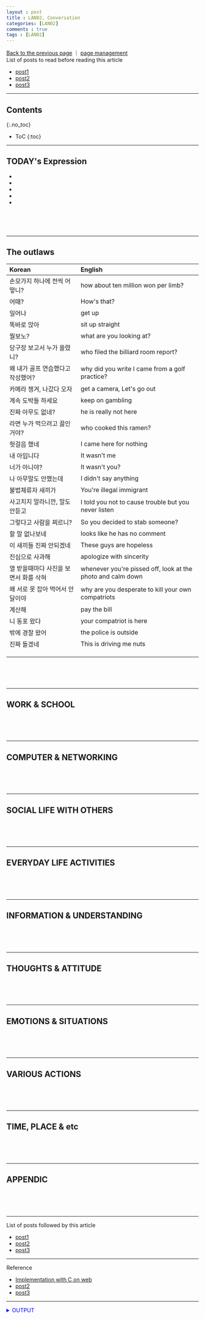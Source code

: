 ```yaml
---
layout : post
title : LAN02, Conversation
categories: [LAN02]
comments : true
tags : [LAN02]
---
```

[Back to the previous page](https://userdyk-github.github.io/Study.html) ｜ <a href="https://github.com/userdyk-github/userdyk-github.github.io/blob/master/_posts/LAN02/2019-08-13-LAN02-Conversation.md" target="_blank">page management</a><br>
List of posts to read before reading this article
- <a href='https://userdyk-github.github.io/'>post1</a>
- <a href='https://userdyk-github.github.io/'>post2</a>
- <a href='https://userdyk-github.github.io/'>post3</a>

---

## Contents
{:.no_toc}

* ToC
{:toc}

<hr class="division1">



## **TODAY's Expression**

- 
- 
- 
- 
- 


<br><br><br>
<hr class="division2">

## **The outlaws**

|Korean|English|
|:--|:--|
|손모가지 하나에 천씩 어떻니?|how about ten million won per limb?|
|어때?|How's that?|
|일어나|get up|
|똑바로 앉아|sit up straight|
|뭘보노?|what are you looking at?|
|당구장 보고서 누가 올렸니?|who filed the billiard room report?|
|왜 내가 골프 연습했다고 작성했어?|why did you write I came from a golf practice?|
|카메라 챙겨, 나갔다 오자|get a camera, Let's go out|
|계속 도박들 하세요|keep on gambling|
|진짜 아무도 없네?|he is really not here|
|라면 누가 먹으려고 끓인거야?|who cooked this ramen?|
|헛걸음 했네|I came here for nothing|
|내 아입니다|It wasn't me|
|너가 아니야?|It wasn't you?|
|나 아무말도 안했는데|I didn't say anything|
|불법체류자 새끼가|You're illegal immigrant|
|사고치지 말라니깐, 말도 안듣고|I told you not to cause trouble but you never listen|
|그렇다고 사람을 찌르니?|So you decided to stab someone?|
|할 말 없나보네|looks like he has no comment|
|이 새끼들 진짜 안되겠네|These guys are hopeless|
|진심으로 사과해|apologize with sincerity|
|열 받을때마다 사진을 보면서 화를 삭혀|whenever you're pissed off, look at the photo and calm down|
|왜 서로 못 잡아 먹어서 안달이야|why are you desperate to kill your own compatriots|
|계산해|pay the bill|
|니 동포 왔다|your compatriot is here|
|밖에 경찰 왔어|the police is outside|
|진짜 돌겠네|This is driving me nuts|
|||
|||
|||



<br><br><br>
<hr class="division2">

## **WORK & SCHOOL**

<br><br><br>
<hr class="division2">

## **COMPUTER & NETWORKING**

<br><br><br>
<hr class="division2">

## **SOCIAL LIFE WITH OTHERS**

<br><br><br>
<hr class="division2">

## **EVERYDAY LIFE ACTIVITIES**

<br><br><br>
<hr class="division2">

## **INFORMATION & UNDERSTANDING**

<br><br><br>
<hr class="division2">

## **THOUGHTS & ATTITUDE**

<br><br><br>
<hr class="division2">

## **EMOTIONS & SITUATIONS**

<br><br><br>
<hr class="division2">

## **VARIOUS ACTIONS**

<br><br><br>
<hr class="division2">

## **TIME, PLACE & etc**

<br><br><br>
<hr class="division2">

## **APPENDIC**

<br><br><br>
<hr class="division1">

List of posts followed by this article
- [post1](https://userdyk-github.github.io/)
- <a href='https://userdyk-github.github.io/'>post2</a>
- <a href='https://userdyk-github.github.io/'>post3</a>

---

Reference
- <a href='https://repl.it/languages/c' target="_blank">Implementation with C on web</a>
- <a href='https://userdyk-github.github.io/'>post2</a>
- <a href='https://userdyk-github.github.io/'>post3</a>

---

<details markdown="1">
<summary class='jb-small' style="color:blue">OUTPUT</summary>
<hr class='division3'>
    <details markdown="1">
    <summary class='jb-small' style="color:red">OUTPUT</summary>
    <hr class='division3_1'>
    <hr class='division3_1'>
    </details>
<hr class='division3'>
</details>




